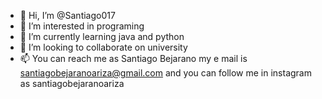 - 👋 Hi, I’m @Santiago017
- 👀 I’m interested in programing  
- 🌱 I’m currently learning java and python
- 💞️ I’m looking to collaborate on university
- 📫 You can reach me as Santiago Bejarano my e mail is santiagobejaranoariza@gmail.com and you can follow me in instagram as santiagobejaranoariza
